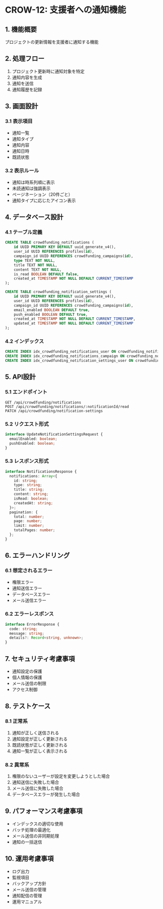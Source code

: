 # CROW-12: 支援者への通知機能

## 1. 機能概要
プロジェクトの更新情報を支援者に通知する機能

## 2. 処理フロー
1. プロジェクト更新時に通知対象を特定
2. 通知内容を生成
3. 通知を送信
4. 通知履歴を記録

## 3. 画面設計
### 3.1 表示項目
- 通知一覧
- 通知タイプ
- 通知内容
- 通知日時
- 既読状態

### 3.2 表示ルール
- 通知は時系列順に表示
- 未読通知は強調表示
- ページネーション（20件ごと）
- 通知タイプに応じたアイコン表示

## 4. データベース設計
### 4.1 テーブル定義
```sql
CREATE TABLE crowdfunding_notifications (
    id UUID PRIMARY KEY DEFAULT uuid_generate_v4(),
    user_id UUID REFERENCES profiles(id),
    campaign_id UUID REFERENCES crowdfunding_campaigns(id),
    type TEXT NOT NULL,
    title TEXT NOT NULL,
    content TEXT NOT NULL,
    is_read BOOLEAN DEFAULT false,
    created_at TIMESTAMP NOT NULL DEFAULT CURRENT_TIMESTAMP
);

CREATE TABLE crowdfunding_notification_settings (
    id UUID PRIMARY KEY DEFAULT uuid_generate_v4(),
    user_id UUID REFERENCES profiles(id),
    campaign_id UUID REFERENCES crowdfunding_campaigns(id),
    email_enabled BOOLEAN DEFAULT true,
    push_enabled BOOLEAN DEFAULT true,
    created_at TIMESTAMP NOT NULL DEFAULT CURRENT_TIMESTAMP,
    updated_at TIMESTAMP NOT NULL DEFAULT CURRENT_TIMESTAMP
);
```

### 4.2 インデックス
```sql
CREATE INDEX idx_crowdfunding_notifications_user ON crowdfunding_notifications(user_id, created_at DESC);
CREATE INDEX idx_crowdfunding_notifications_campaign ON crowdfunding_notifications(campaign_id);
CREATE INDEX idx_crowdfunding_notification_settings_user ON crowdfunding_notification_settings(user_id);
```

## 5. API設計
### 5.1 エンドポイント
```
GET /api/crowdfunding/notifications
POST /api/crowdfunding/notifications/:notificationId/read
PATCH /api/crowdfunding/notification-settings
```

### 5.2 リクエスト形式
```typescript
interface UpdateNotificationSettingsRequest {
  emailEnabled: boolean;
  pushEnabled: boolean;
}
```

### 5.3 レスポンス形式
```typescript
interface NotificationsResponse {
  notifications: Array<{
    id: string;
    type: string;
    title: string;
    content: string;
    isRead: boolean;
    createdAt: string;
  }>;
  pagination: {
    total: number;
    page: number;
    limit: number;
    totalPages: number;
  };
}
```

## 6. エラーハンドリング
### 6.1 想定されるエラー
- 権限エラー
- 通知送信エラー
- データベースエラー
- メール送信エラー

### 6.2 エラーレスポンス
```typescript
interface ErrorResponse {
  code: string;
  message: string;
  details?: Record<string, unknown>;
}
```

## 7. セキュリティ考慮事項
- 通知設定の保護
- 個人情報の保護
- メール送信の制限
- アクセス制御

## 8. テストケース
### 8.1 正常系
1. 通知が正しく送信される
2. 通知設定が正しく更新される
3. 既読状態が正しく更新される
4. 通知一覧が正しく表示される

### 8.2 異常系
1. 権限のないユーザーが設定を変更しようとした場合
2. 通知送信に失敗した場合
3. メール送信に失敗した場合
4. データベースエラーが発生した場合

## 9. パフォーマンス考慮事項
- インデックスの適切な使用
- バッチ処理の最適化
- メール送信の非同期処理
- 通知の一括送信

## 10. 運用考慮事項
- ログ出力
- 監視項目
- バックアップ方針
- メール送信の管理
- 通知配信の管理
- 運用マニュアル 